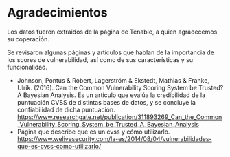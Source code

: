 # Agradecimientos

Los datos fueron extraidos de la página de Tenable, a quien agradecemos su coperación. 

Se revisaron algunas páginas y artículos que hablan de la importancia de los scores de vulnerabilidad, así como de sus características
y su funcionalidad.
- Johnson, Pontus & Robert, Lagerström & Ekstedt, Mathias & Franke, Ulrik. (2016). 
  Can the Common Vulnerability Scoring System be Trusted? A Bayesian Analysis. Es un artículo que evalúa la credibilidad de la puntuación
  CVSS de distintas bases de datos, y se concluye la confiabilidad de dicha puntuación.  
https://www.researchgate.net/publication/311893269_Can_the_Common_Vulnerability_Scoring_System_be_Trusted_A_Bayesian_Analysis 
- Página que describe que es un cvss y cómo utilizarlo.
https://www.welivesecurity.com/la-es/2014/08/04/vulnerabilidades-que-es-cvss-como-utilizarlo/  
